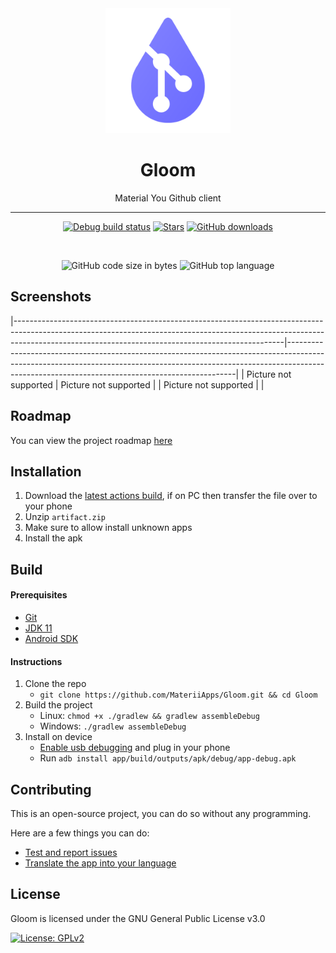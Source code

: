 
<div align="center">

  <img src=".github/images/logo.png" alt="Gloom logo" width="200px" />
  
  # Gloom

  
  Material You Github client
  
  ---
  [![Debug build status](https://img.shields.io/github/actions/workflow/status/MateriiApps/Gloom/android.yml?label=Debug%20Build&logo=github&style=for-the-badge&branch=main)](https://nightly.link/MateriiApps/Gloom/workflows/android/main/gloom-debug.zip)
  [![Stars](https://img.shields.io/github/stars/MateriiApps/Gloom?logo=github&style=for-the-badge)](https://github.com/MateriiApps/Gloom/stargazers)
  [![GitHub downloads](https://img.shields.io/discord/885879572447522817?logo=discord&logoColor=white&style=for-the-badge)](https://discord.gg/3y6vbneMsW)
  
  <br>
  
  ![GitHub code size in bytes](https://img.shields.io/github/languages/code-size/MateriiApps/Gloom?logo=github&logoColor=%23fff&style=for-the-badge)
  ![GitHub top language](https://img.shields.io/github/languages/top/MateriiApps/Gloom?style=for-the-badge)
</div>


## Screenshots

|-------------------------------------------------------------------------------------------------------------------------------------------------------------------------------------------------------------------------------|-----------------------------------------------------------------------------------------------------------------------------------------------------------------------------------------------------------------------------|
| <picture width="200px"><source media="prefers-color-scheme: dark" href=".github/images/Home.png" /><source media="prefers-color-scheme: light" href=".github/images/Home-Light.png" />Picture not supported</picture>         | <picture width="200px"><source media="prefers-color-scheme: dark" href=".github/images/Explore.png" /><source media="prefers-color-scheme: light" href=".github/images/Explore-Light.png" />Picture not supported</picture> |
| <picture width="200px"><source media="prefers-color-scheme: dark" href=".github/images/Profile.png" /><source media="prefers-color-scheme: light" href=".github/images/Profile-Light.png" />Picture not supported</picture>   |                                                                                                                                                                                                                             |

## Roadmap

You can view the project roadmap [here](https://github.com/orgs/MateriiApps/projects/2)

Installation
---
 1. Download the [latest actions build](https://nightly.link/MateriiApps/Gloom/workflows/android/main/artifact.zip), if on PC then transfer the file over to your phone
 2. Unzip `artifact.zip`
 3. Make sure to allow install unknown apps
 4. Install the apk

Build
---

#### Prerequisites
  - [Git](https://git-scm.com/downloads)
  - [JDK 11](https://www.oracle.com/java/technologies/javase/jdk11-archive-downloads.html)
  - [Android SDK](https://developer.android.com/studio)

#### Instructions

1. Clone the repo
    - `git clone https://github.com/MateriiApps/Gloom.git && cd Gloom`
2. Build the project
    - Linux: `chmod +x ./gradlew && gradlew assembleDebug`
    - Windows: `./gradlew assembleDebug`
3. Install on device
    - [Enable usb debugging](https://developer.android.com/studio/debug/dev-options) and plug in your phone
    - Run `adb install app/build/outputs/apk/debug/app-debug.apk`

## Contributing

This is an open-source project, you can do so without any programming.

Here are a few things you can do:

- [Test and report issues](https://github.com/MateriiApps/Gloom/issues/new/choose)
- [Translate the app into your language](https://crowdin.com/project/gloom)
    
License
---
Gloom is licensed under the GNU General Public License v3.0

[![License: GPLv2](https://img.shields.io/badge/License-GPL%20v3-blue.svg?style=for-the-badge)](https://github.com/MateriiApps/Gloom/blob/main/LICENSE)

